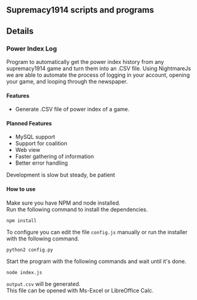## Supremacy1914 scripts and programs

## Details

### Power Index Log

Program to automatically get the power index history from any supremacy1914 game and turn them into an .CSV file.
Using NightmareJs we are able to automate the process of logging in your account, opening your game, and looping through the newspaper.

#### Features

* Generate .CSV file of power index of a game.

#### Planned Features

* MySQL support
* Support for coalition
* Web view
* Faster gathering of information
* Better error handling

Development is slow but steady, be patient

#### How to use
Make sure you have NPM and node installed.  
Run the following command to install the dependencies.
```
npm install
```
To configure you can edit the file `config.js` manually or run the installer with the following command.
```
python2 config.py
```
Start the program with the following commands and wait until it's done.  
```
node index.js
``` 
`output.csv` will be generated.  
This file can be opened with Ms-Excel or LibreOffice Calc.
